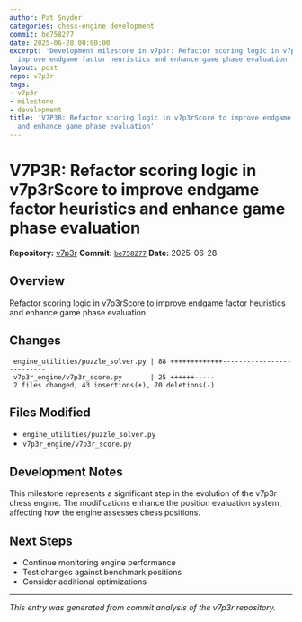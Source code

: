 ```yaml
---
author: Pat Snyder
categories: chess-engine development
commit: be758277
date: 2025-06-28 00:00:00
excerpt: 'Development milestone in v7p3r: Refactor scoring logic in v7p3rScore to
  improve endgame factor heuristics and enhance game phase evaluation'
layout: post
repo: v7p3r
tags:
- v7p3r
- milestone
- development
title: 'V7P3R: Refactor scoring logic in v7p3rScore to improve endgame factor heuristics
  and enhance game phase evaluation'
---
```


# V7P3R: Refactor scoring logic in v7p3rScore to improve endgame factor heuristics and enhance game phase evaluation

**Repository:** [v7p3r](https://github.com/pssnyder/v7p3r)
**Commit:** [`be758277`](https://github.com/pssnyder/v7p3r/commit/be7582779977f04b2521923e66647e1cf21d1dc1)
**Date:** 2025-06-28

## Overview

Refactor scoring logic in v7p3rScore to improve endgame factor heuristics and enhance game phase evaluation

## Changes

```
 engine_utilities/puzzle_solver.py | 88 +++++++++++++--------------------------
 v7p3r_engine/v7p3r_score.py       | 25 ++++++-----
 2 files changed, 43 insertions(+), 70 deletions(-)
```

## Files Modified

- `engine_utilities/puzzle_solver.py`
- `v7p3r_engine/v7p3r_score.py`

## Development Notes

This milestone represents a significant step in the evolution of the v7p3r chess engine. The modifications enhance the position evaluation system, affecting how the engine assesses chess positions.

## Next Steps

- Continue monitoring engine performance
- Test changes against benchmark positions
- Consider additional optimizations

---

*This entry was generated from commit analysis of the v7p3r repository.*
